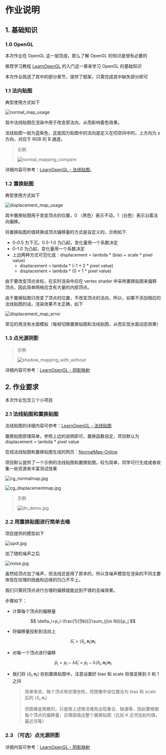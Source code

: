 # 作业说明

## 1. 基础知识

### 1.0 OpenGL

本次作业在 OpenGL 这一层完成，那么了解 OpenGL 的知识是很有必要的

推荐学习教程 [LearnOpenGL](https://learnopengl-cn.github.io/) 的入门这一章来学习 OpenGL 的基础知识

本次作业挑选了其中的部分章节，提供了框架，只需完成其中缺失部分即可

### 1.1 法向贴图

典型使用方式如下

![normal_map_usage](../report/Figures/normal_map_usage.jpg)

其中法线贴图在渲染中用于改变原法向，从而影响着色效果。

法线贴图一般为蓝紫色，这是因为贴图中的法向是定义在切空间中的，上方向为 z 方向，对应于 RGB 的 B 通道。

> 示例
>
> ![normal_mapping_compare](https://cdn.jsdelivr.net/gh/Ubpa/USTC_CG_Data@master/Homeworks/08_Shader/normal_mapping_compare.jpg)

详细内容可参考：[LearnOpenGL - 法线贴图](https://learnopengl-cn.github.io/05%20Advanced%20Lighting/04%20Normal%20Mapping/)。

### 1.2 置换贴图

典型使用方式如下

![displacement_map_usage](../report/Figures/displacement_map_usage.jpg)

其中置换贴图用于改变顶点的位置，0 （黑色）表示不动，1（白色）表示沿着法向偏移。

将置换贴图的值转换成顶点偏移量的方式是自定义的，示例如下

- 0-0.5 为下沉，0.5-1.0 为凸起，变化量用一个系数决定
- 0-1.0 为凸起，变化量用一个系数决定
- 上边两种方式可范化成：displacement = lambda * (bias + scale * pixel value)
  - displacement = lambda * (-1 + 2 * pixel value)
  - displacement = lambda * (0 + 1 * pixel value)

由于要改变顶点坐标，在实时渲染中应在 vertex shader 中采样置换贴图来偏移顶点，因此简单网格应含有大量的内部顶点。

由于置换贴图只改变了顶点的位置，不改变顶点的法向，所以，如果不添加相应的法线贴图的话，渲染效果不太正确，如下

![displacement_map_error](https://cdn.jsdelivr.net/gh/Ubpa/USTC_CG_Data@master/Homeworks/08_Shader/displacement_map_error.jpg)



常见的用法有水面模拟（每帧切换置换贴图和法线贴图，从而实现水面动态效果）

### 1.3 点光源阴影

> 示例
>
> ![shadow_mapping_with_without](https://cdn.jsdelivr.net/gh/Ubpa/USTC_CG_Data@master/Homeworks/08_Shader/shadow_mapping_with_without.jpg)

详细内容可参考：[LearnOpenGL - 阴影映射](https://learnopengl-cn.github.io/05%20Advanced%20Lighting/03%20Shadows/01%20Shadow%20Mapping/) 

## 2. 作业要求

本次作业包含三个小项目

### 2.1 法线贴图和置换贴图

法线贴图的详细内容可参考：[LearnOpenGL - 法线贴图](https://learnopengl-cn.github.io/05%20Advanced%20Lighting/04%20Normal%20Mapping/) 

置换贴图原理简单，参照上边的说明即可，置换函数自定，项目默认为 displacement = lambda * pixel value

在线法线贴图和置换贴图生成的网页：[NormalMap-Online](https://cpetry.github.io/NormalMap-Online/) 

项目默认提供了一个示例的法线贴图和置换贴图，较为简单，同学可行生成或者收集一些资源来丰富测试效果

![cg_normalmap.jpg](https://cdn.jsdelivr.net/gh/Ubpa/USTC_CG_Data@master/Homeworks/08_Shader/textures/cg_normalmap.jpg)

![cg_displacementmap.jpg](https://cdn.jsdelivr.net/gh/Ubpa/USTC_CG_Data@master/Homeworks/08_Shader/textures/cg_displacementmap.jpg)

> 示例
>
> ![dn_demo.jpg](https://cdn.jsdelivr.net/gh/Ubpa/USTC_CG_Data@master/Homeworks/08_Shader/dn_demo.jpg)

### 2.2 用置换贴图进行简单去噪

项目提供的模型如下

![spot.jpg](https://cdn.jsdelivr.net/gh/Ubpa/USTC_CG_Data@master/Homeworks/08_Shader/spot.jpg)

加了随机噪声之后

![noise.jpg](https://cdn.jsdelivr.net/gh/Ubpa/USTC_CG_Data@master/Homeworks/08_Shader/noise.jpg)

虽然给顶点加了噪声，但法线还是用了原本的，所以含噪声模型在渲染的不同主要体现在纹理的扭曲和边缘的凹凸不平上。

我们只需将顶点进行合理的偏移就能达到不错的去噪效果。

步骤如下：

- 计算每个顶点的偏移量

$$
\delta_i=p_i-\frac{1}{|N(i)|}\sum_{j\in N(i)}p_j
$$

- 将偏移量投影到法向上

$$
\bar{\delta}_i=\langle\delta_i,\pmb{n}_i\rangle \pmb{n}_i
$$

- 对每一个顶点进行偏移

$$
\bar{p}_i=p_i-\lambda \bar{\delta}_i=p_i-\lambda\langle\delta_i,\pmb{n}_i\rangle \pmb{n}_i
$$

- 我们将 $\langle\delta_i,\pmb{n}_i\rangle$ 存到置换贴图中，注意设置好 bias 和 scale 将值变换到 0 和 1 之间

  > 简单来说，每个顶点有纹理坐标，将图像中该位置设为 bias 和 scale 后的 $\langle\delta_i,\pmb{n}_i\rangle$ 
  >
  > 但图像是离散的，只是按上述做法难免出现重合、缺漏等，因此要根据每个顶点的偏移量，合理插值出整个置换贴图（比如 K 近邻加权均值，最近邻等）

### 2.3 （可选）点光源阴影

详细内容可参考：[LearnOpenGL - 阴影映射](https://learnopengl-cn.github.io/05%20Advanced%20Lighting/03%20Shadows/01%20Shadow%20Mapping/) 

